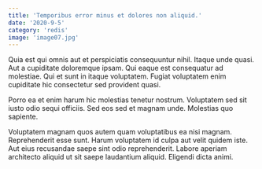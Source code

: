 ```yaml
---
title: 'Temporibus error minus et dolores non aliquid.'
date: '2020-9-5'
category: 'redis'
image: 'image07.jpg'
---
```


Quia est qui omnis aut et perspiciatis consequuntur nihil. Itaque unde quasi. Aut a cupiditate doloremque ipsam. Qui eaque est consequatur ad molestiae. Qui et sunt in itaque voluptatem. Fugiat voluptatem enim cupiditate hic consectetur sed provident quasi.
 Porro ea et enim harum hic molestias tenetur nostrum. Voluptatem sed sit iusto odio sequi officiis. Sed eos sed et magnam unde. Molestias quo sapiente.
 Voluptatem magnam quos autem quam voluptatibus ea nisi magnam. Reprehenderit esse sunt. Harum voluptatem id culpa aut velit quidem iste. Aut eius recusandae saepe sint odio reprehenderit. Labore aperiam architecto aliquid ut sit saepe laudantium aliquid. Eligendi dicta animi.
